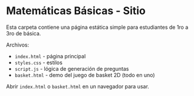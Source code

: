 # Matemáticas Básicas - Sitio

Esta carpeta contiene una página estática simple para estudiantes de 1ro a 3ro de básica.

Archivos:
- `index.html` - página principal
- `styles.css` - estilos
- `script.js` - lógica de generación de preguntas
 - `basket.html` - demo del juego de basket 2D (todo en uno)

Abrir `index.html` o `basket.html` en un navegador para usar.
